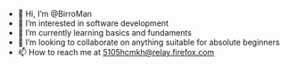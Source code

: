 - 👋 Hi, I’m @BirroMan
- 👀 I’m interested in software development
- 🌱 I’m currently learning basics and fundaments
- 💞️ I’m looking to collaborate on anything suitable for absolute beginners
- 📫 How to reach me at 5105hcmkh@relay.firefox.com

<!---
BirroMan/BirroMan is a ✨ special ✨ repository because its `README.md` (this file) appears on your GitHub profile.
You can click the Preview link to take a look at your changes.
--->
